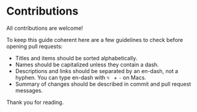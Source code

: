 # Contributions

All contributions are welcome!

To keep this guide coherent here are a few guidelines to check before opening pull requests:
- Titles and items should be sorted alphabetically.
- Names should be capitalized unless they contain a dash.
- Descriptions and links should be separated by an en-dash, not a hyphen. You can type en-dash with `⌥ ` + `-` on Macs.
- Summary of changes should be described in commit and pull request messages.

Thank you for reading.

